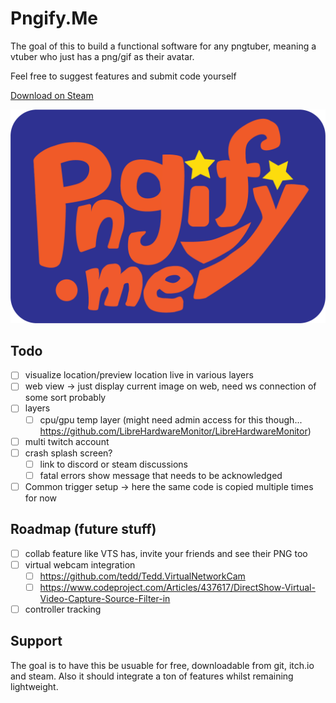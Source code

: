 # Pngify.Me
The goal of this to build a functional software for any pngtuber, 
meaning a vtuber who just has a png/gif as their avatar.

Feel free to suggest features and submit code yourself

[Download on Steam](https://store.steampowered.com/app/3337800/Pngifyme)

![Logo](./PngifyMe/Assets/logo_full.png?raw=true)

## Todo
- [ ] visualize location/preview location live in various layers
- [ ] web view -> just display current image on web, need ws connection of some sort probably
- [ ] layers
	- [ ] cpu/gpu temp layer (might need admin access for this though... https://github.com/LibreHardwareMonitor/LibreHardwareMonitor) 
- [ ] multi twitch account 
- [ ] crash splash screen?
	- [ ] link to discord or steam discussions
	- [ ] fatal errors show message that needs to be acknowledged
- [ ] Common trigger setup -> here the same code is copied multiple times for now

## Roadmap (future stuff)
- [ ] collab feature like VTS has, invite your friends and see their PNG too
- [ ] virtual webcam integration
	- [ ] https://github.com/tedd/Tedd.VirtualNetworkCam
	- [ ] https://www.codeproject.com/Articles/437617/DirectShow-Virtual-Video-Capture-Source-Filter-in
- [ ] controller tracking

## Support
The goal is to have this be usuable for free, downloadable from git, itch.io and steam.
Also it should integrate a ton of features whilst remaining lightweight.
